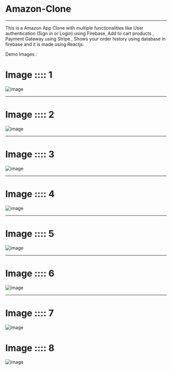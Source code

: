 # Amazon-Clone

_____________________________________________________________________________________________________________________________________________________________________________________________________________________________________________________________________________________________________________________________________________________________________________________________________________________________________________________________________________________________________________________
This is a Amazon App Clone with multiple functionalities like User authentication (Sign in or Login) using Firebase, Add to cart products , Payment Gateway using Stripe , Shows your order history using database in firebase and it is made using Reactjs.

Demo Images :

# Image :::: 1
![image](https://user-images.githubusercontent.com/93420193/174482888-76bf5199-5d96-478d-8bd7-3a251a070246.png)

__________________________________________________________________________________________________________________________________________________________________________________________________________________________________________________________________________________________________

# Image :::: 2

![image](https://user-images.githubusercontent.com/93420193/174482892-011ef7c9-6b06-4e77-8fb2-1aeec42fd685.png)

__________________________________________________________________________________________________________________________________________________________________________________________________________________________________________________________________________________________________

# Image :::: 3

![image](https://user-images.githubusercontent.com/93420193/174482893-00f149a9-f4b2-4b35-bc70-04d1d1f9901a.png)

______________________________________________________________________________________________________________________________________________________________________________________________________________________________________________________________________________________________

# Image :::: 4

![image](https://user-images.githubusercontent.com/93420193/174482896-b249e542-9c35-4ae7-a087-90b645d7680e.png)


_______________________________________________________________________________________________________________________________________________________________________________________________________________________________________________________________________________________________

# Image :::: 5

![image](https://user-images.githubusercontent.com/93420193/174482899-22471020-baed-44fb-8b37-07b9dc299d79.png)


_____________________________________________________________________________________________________________________________________________________________________________________________________________________________________________________________________________________________________________________________________________________________________________________________________________________________________________
# Image :::: 6

![image](https://user-images.githubusercontent.com/93420193/174482904-8c4c9eee-3efd-4287-9c03-53f2806f9008.png)


______________________________________________________________________________________________________________________________________________________________________________________________________________________________________________________________________________________________
# Image :::: 7

![image](https://user-images.githubusercontent.com/93420193/174482901-0870d442-eaa8-4041-a0b7-99a0c6635216.png)

# Image :::: 8


![image](https://user-images.githubusercontent.com/93420193/174482904-8c4c9eee-3efd-4287-9c03-53f2806f9008.png)

